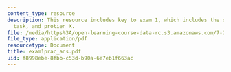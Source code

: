 ```yaml
---
content_type: resource
description: This resource includes key to exam 1, which includes the observation,
  task, and protien X.
file: /media/https%3A/open-learning-course-data-rc.s3.amazonaws.com/7-22-developmental-biology-fall-2005/f8998ebe8fbbc53db90a6e7eb1f663ac_exam1prac_ans.pdf
file_type: application/pdf
resourcetype: Document
title: exam1prac_ans.pdf
uid: f8998ebe-8fbb-c53d-b90a-6e7eb1f663ac
---
```

